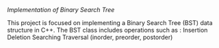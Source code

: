 *Implementation of Binary Search Tree*

This project is focused on implementing a Binary Search Tree (BST) data structure in C++. The BST class includes operations such as :
Insertion
Deletion
Searching
Traversal (inorder, preorder, postorder)
